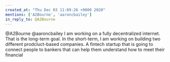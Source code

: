 ```yaml
---
created_at: "Thu Dec 03 11:09:26 +0000 2020"
mentions: ['A2Bourne', 'aaroncbailey']
in_reply_to: @A2Bourne
---
```


@A2Bourne @aaroncbailey I am working on a fully decentralized internet. That is the long-term goal. In the short-term, I am working on building two different prodcluct-based companies. A fintech startup that is going to connect people to bankers that can help them understand how to meet their financial